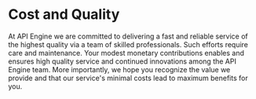Cost and Quality
================
At API Engine we are committed to delivering a fast and reliable service of the highest quality via a team of skilled professionals.
Such efforts require care and maintenance. Your modest monetary contributions enables and ensures high quality service and continued innovations among the API Engine team.
More importantly, we hope you recognize the value we provide and that our service's minimal costs lead to maximum benefits for you.